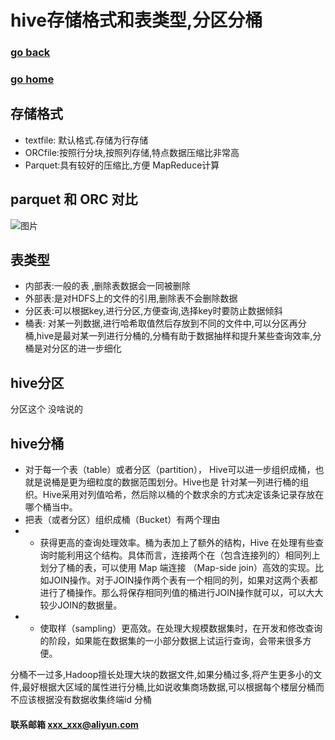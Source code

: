 # hive存储格式和表类型,分区分桶
### [go back](/x2q/hive/hive)      
### [go home](/x2q)     
 
## 存储格式
+ textfile: 默认格式.存储为行存储
+ ORCfile:按照行分块,按照列存储,特点数据压缩比非常高
+ Parquet:具有较好的压缩比,方便 MapReduce计算

## parquet 和 ORC 对比
![图片](/static/img/85f9c2760d4a0078acecf2bb263d9c4145c.jpg)  

## 表类型
+ 内部表:一般的表 ,删除表数据会一同被删除
+ 外部表:是对HDFS上的文件的引用,删除表不会删除数据
+ 分区表:可以根据key,进行分区,方便查询,选择key时要防止数据倾斜
+ 桶表: 对某一列数据,进行哈希取值然后存放到不同的文件中,可以分区再分桶,hive是最对某一列进行分桶的,分桶有助于数据抽样和提升某些查询效率,分桶是对分区的进一步细化

## hive分区
分区这个 没啥说的

## hive分桶
+ 对于每一个表（table）或者分区（partition）， Hive可以进一步组织成桶，也就是说桶是更为细粒度的数据范围划分。Hive也是 针对某一列进行桶的组织。Hive采用对列值哈希，然后除以桶的个数求余的方式决定该条记录存放在哪个桶当中。
+ 把表（或者分区）组织成桶（Bucket）有两个理由
+ + 获得更高的查询处理效率。桶为表加上了额外的结构，Hive 在处理有些查询时能利用这个结构。具体而言，连接两个在（包含连接列的）相同列上划分了桶的表，可以使用 Map 端连接 （Map-side join）高效的实现。比如JOIN操作。对于JOIN操作两个表有一个相同的列，如果对这两个表都进行了桶操作。那么将保存相同列值的桶进行JOIN操作就可以，可以大大较少JOIN的数据量。
+ + 使取样（sampling）更高效。在处理大规模数据集时，在开发和修改查询的阶段，如果能在数据集的一小部分数据上试运行查询，会带来很多方便。

分桶不一过多,Hadoop擅长处理大块的数据文件,如果分桶过多,将产生更多小的文件,最好根据大区域的属性进行分桶,比如说收集商场数据,可以根据每个楼层分桶而不应该根据没有数据收集终端id 分桶 











#### 联系邮箱 xxx_xxx@aliyun.com

